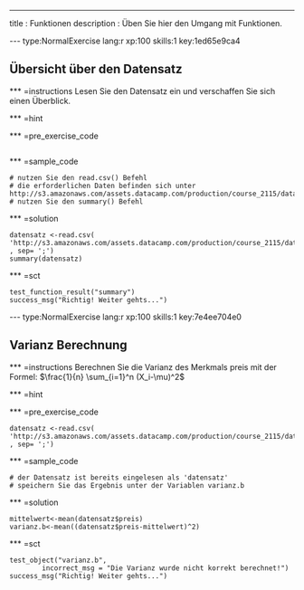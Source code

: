 ---
title       : Funktionen
description : Üben Sie hier den Umgang mit Funktionen.


--- type:NormalExercise lang:r xp:100 skills:1 key:1ed65e9ca4
## Übersicht über den Datensatz


*** =instructions
Lesen Sie den Datensatz ein und verschaffen Sie sich einen Überblick.

*** =hint

*** =pre_exercise_code
```{r}
```

*** =sample_code
```{r}
# nutzen Sie den read.csv() Befehl
# die erforderlichen Daten befinden sich unter http://s3.amazonaws.com/assets.datacamp.com/production/course_2115/datasets/Datensatz_A1.csv
# nutzen Sie den summary() Befehl
```

*** =solution
```{r}
datensatz <-read.csv( 'http://s3.amazonaws.com/assets.datacamp.com/production/course_2115/datasets/Datensatz_A1.csv' , sep= ';')
summary(datensatz)
```

*** =sct
```{r}
test_function_result("summary")
success_msg("Richtig! Weiter gehts...")
```



--- type:NormalExercise lang:r xp:100 skills:1 key:7e4ee704e0
## Varianz Berechnung 


*** =instructions
Berechnen Sie die Varianz des Merkmals preis mit der Formel: $\frac{1}{n} \sum_{i=1}^n (X_i-\mu)^2$

*** =hint

*** =pre_exercise_code
```{r}
datensatz <-read.csv( 'http://s3.amazonaws.com/assets.datacamp.com/production/course_2115/datasets/Datensatz_A1.csv' , sep= ';')
```

*** =sample_code
```{r}
# der Datensatz ist bereits eingelesen als 'datensatz'
# speichern Sie das Ergebnis unter der Variablen varianz.b
```

*** =solution
```{r}
mittelwert<-mean(datensatz$preis)
varianz.b<-mean((datensatz$preis-mittelwert)^2)

```

*** =sct
```{r}
test_object("varianz.b", 
        incorrect_msg = "Die Varianz wurde nicht korrekt berechnet!")
success_msg("Richtig! Weiter gehts...")      
```
